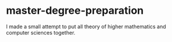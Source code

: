 # master-degree-preparation
I made a small attempt to put all theory of higher mathematics and computer sciences together.
